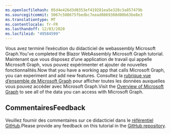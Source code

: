 ```yaml
---
ms.openlocfilehash: 05d4e426d3d0353ef419281ea5e328c3a857479b
ms.sourcegitcommit: 5067c508675fbedbc7eead0869308d00b63be8e3
ms.translationtype: MT
ms.contentlocale: fr-FR
ms.lasthandoff: 12/03/2020
ms.locfileid: "49584599"
---
```

<!-- markdownlint-disable MD002 MD041 -->

<span data-ttu-id="ece7e-101">Vous avez terminé l’exécution du didacticiel de webassembly Microsoft Graph.</span><span class="sxs-lookup"><span data-stu-id="ece7e-101">You've completed the Blazor WebAssembly Microsoft Graph tutorial.</span></span> <span data-ttu-id="ece7e-102">Maintenant que vous disposez d’une application de travail qui appelle Microsoft Graph, vous pouvez expérimenter et ajouter de nouvelles fonctionnalités.</span><span class="sxs-lookup"><span data-stu-id="ece7e-102">Now that you have a working app that calls Microsoft Graph, you can experiment and add new features.</span></span> <span data-ttu-id="ece7e-103">Consultez la [rubrique vue d’ensemble de Microsoft Graph](/graph/overview) pour afficher toutes les données auxquelles vous pouvez accéder avec Microsoft Graph.</span><span class="sxs-lookup"><span data-stu-id="ece7e-103">Visit the [Overview of Microsoft Graph](/graph/overview) to see all of the data you can access with Microsoft Graph.</span></span>

## <a name="feedback"></a><span data-ttu-id="ece7e-104">Commentaires</span><span class="sxs-lookup"><span data-stu-id="ece7e-104">Feedback</span></span>

<span data-ttu-id="ece7e-105">Veuillez fournir des commentaires sur ce didacticiel dans le [référentiel GitHub](https://github.com/microsoftgraph/msgraph-training-blazor-clientside).</span><span class="sxs-lookup"><span data-stu-id="ece7e-105">Please provide any feedback on this tutorial in the [GitHub repository](https://github.com/microsoftgraph/msgraph-training-blazor-clientside).</span></span>
